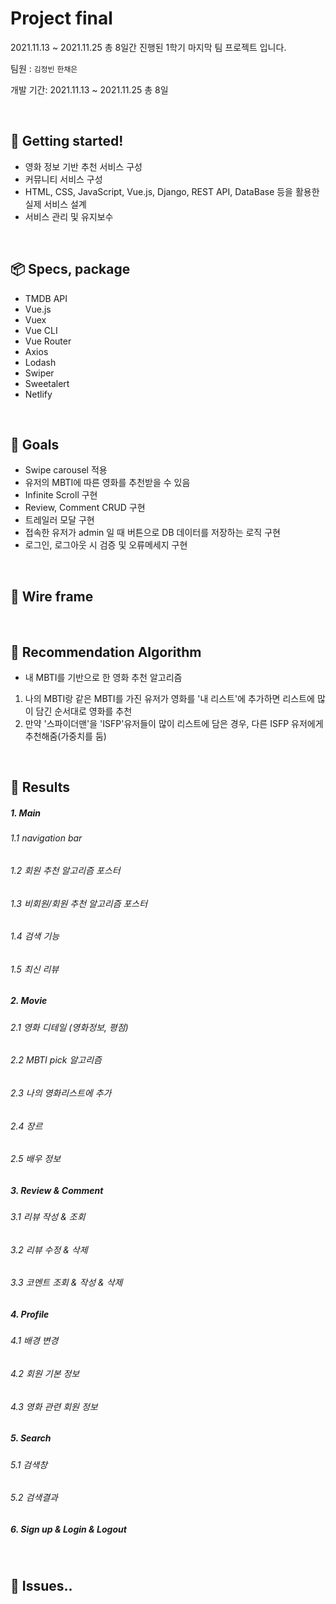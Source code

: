 # Project final

2021.11.13 ~ 2021.11.25 총 8일간 진행된 1학기 마지막 팀 프로젝트 입니다.

팀원 : `김정빈` `한채은`

개발 기간: 2021.11.13 ~ 2021.11.25 총 8일

<br>

## 🏁 Getting started!

* 영화 정보 기반 추천 서비스 구성
* 커뮤니티 서비스 구성
* HTML, CSS, JavaScript, Vue.js, Django, REST API, DataBase 등을 활용한 실제 서비스 설계
* 서비스 관리 및 유지보수

<br>

## 📦 Specs, package

* TMDB API
* Vue.js
* Vuex
* Vue CLI
* Vue Router
* Axios
* Lodash
* Swiper
* Sweetalert
* Netlify

<br>

## 🎯 Goals

* Swipe carousel 적용
* 유저의 MBTI에 따른 영화를 추천받을 수 있음
* Infinite Scroll 구현
* Review, Comment CRUD 구현
* 트레일러 모달 구현
* 접속한 유저가 admin 일 때 버튼으로 DB 데이터를 저장하는 로직 구현
* 로그인, 로그아웃 시 검증 및 오류메세지 구현

<br>

## 🔗 Wire frame

<br>

## 👀 Recommendation Algorithm

* 내 MBTI를 기반으로 한 영화 추천 알고리즘

1. 나의 MBTI랑 같은 MBTI를 가진 유저가 영화를 '내 리스트'에 추가하면 리스트에 많이 담긴 순서대로 영화를 추천
2. 만약 '스파이더맨'을 'ISFP'유저들이 많이 리스트에 담은 경우, 다른 ISFP 유저에게 추천해줌(가중치를 둠)

<br>

## 🎁 Results

##### 1. Main

###### 1.1 navigation bar

###### 1.2 회원 추천 알고리즘 포스터

###### 1.3 비회원/회원 추천 알고리즘 포스터

###### 1.4 검색 기능

###### 1.5 최신 리뷰

##### 2. Movie 

###### 2.1 영화 디테일 (영화정보, 평점)

###### 2.2 MBTI pick 알고리즘

###### 2.3 나의 영화리스트에 추가

###### 2.4 장르

###### 2.5 배우 정보

##### 3. Review & Comment

###### 3.1 리뷰 작성 & 조회

###### 3.2 리뷰 수정 & 삭제

###### 3.3 코멘트 조회 & 작성 & 삭제

##### 4. Profile

###### 4.1 배경 변경

###### 4.2 회원 기본 정보

###### 4.3 영화 관련 회원 정보

##### 5. Search

###### 5.1 검색창

###### 5.2 검색결과

##### 6. Sign up & Login & Logout

<br>

## 🤔 Issues..

<br>